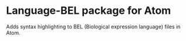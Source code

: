# Language-BEL package for Atom

Adds syntax highlighting to BEL (Biological expression language) files in Atom.
